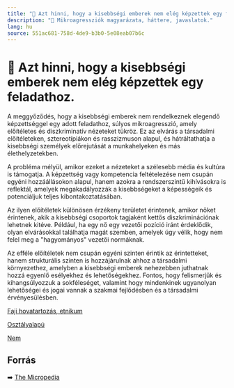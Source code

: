 ```yaml
---
title: "🚫 Azt hinni, hogy a kisebbségi emberek nem elég képzettek egy feladathoz."
description: "🚫 Mikroagressziók magyarázata, háttere, javaslatok."
lang: hu
source: 551ac681-758d-4de9-b3b0-5e08eab07b6c
---
```


<div class="wiki-content agression-title">

# 🚫 Azt hinni, hogy a kisebbségi emberek nem elég képzettek egy feladathoz.

A meggyőződés, hogy a kisebbségi emberek nem rendelkeznek elegendő képzettséggel egy adott feladathoz, súlyos mikroagresszió, amely előítéletes és diszkriminatív nézeteket tükröz. Ez az elvárás a társadalmi előítéleteken, sztereotípiákon és rasszizmuson alapul, és hátráltathatja a kisebbségi személyek előrejutását a munkahelyeken és más élethelyzetekben.

A probléma mélyül, amikor ezeket a nézeteket a szélesebb média és kultúra is támogatja. A képzettség vagy kompetencia feltételezése nem csupán egyéni hozzáállásokon alapul, hanem azokra a rendszerszintű kihívásokra is reflektál, amelyek megakadályozzák a kisebbségeket a képességeik és potenciáljuk teljes kibontakoztatásában.

Az ilyen előítéletek különösen érzékeny területet érintenek, amikor nőket érintenek, akik a kisebbségi csoportok tagjaként kettős diszkriminációnak lehetnek kitéve. Például, ha egy nő egy vezetői pozíció iránt érdeklődik, olyan elvárásokkal találhatja magát szemben, amelyek úgy vélik, hogy nem felel meg a "hagyományos" vezetői normáknak.

Az efféle előítéletek nem csupán egyéni szinten érintik az érintetteket, hanem strukturális szinten is hozzájárulnak ahhoz a társadalmi környezethez, amelyben a kisebbségi emberek nehezebben juthatnak hozzá egyenlő esélyekhez és lehetőségekhez. Fontos, hogy felismerjük és kihangsúlyozzuk a sokféleséget, valamint hogy mindenkinek ugyanolyan lehetőségei és jogai vannak a szakmai fejlődésben és a társadalmi érvényesülésben.


<div class="categories">

[Faji hovatartozás, etnikum](/#/entry?id=faji-hovatartozas-etnikum)

[Osztályalapú](/#/entry?id=osztalyalapu)

[Nem](/#/entry?id=nem)

</div>

## Forrás

➡️ [The Micropedia](https://www.themicropedia.org/)


</div>